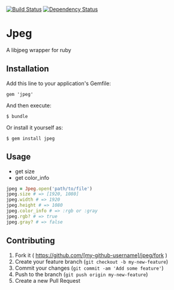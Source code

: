 [![Build Status](https://secure.travis-ci.org/masarakki/jpeg.png)](http://travis-ci.org/masarakki/jpeg)
[![Dependency Status](https://gemnasium.com/masarakki/jpeg.png)](http://gemnasium.com/masarakki/jpeg)

# Jpeg

A libjpeg wrapper for ruby

## Installation

Add this line to your application's Gemfile:

    gem 'jpeg'

And then execute:

    $ bundle

Or install it yourself as:

    $ gem install jpeg

## Usage

- get size
- get color_info

```ruby
jpeg = Jpeg.open('path/to/file')
jpeg.size # => [1920, 1080]
jpeg.width # => 1920
jpeg.height # => 1080
jpeg.color_info # => :rgb or :gray
jpeg.rgb? # => true
jpeg.gray? # => false
```

## Contributing

1. Fork it ( https://github.com/[my-github-username]/jpeg/fork )
2. Create your feature branch (`git checkout -b my-new-feature`)
3. Commit your changes (`git commit -am 'Add some feature'`)
4. Push to the branch (`git push origin my-new-feature`)
5. Create a new Pull Request
